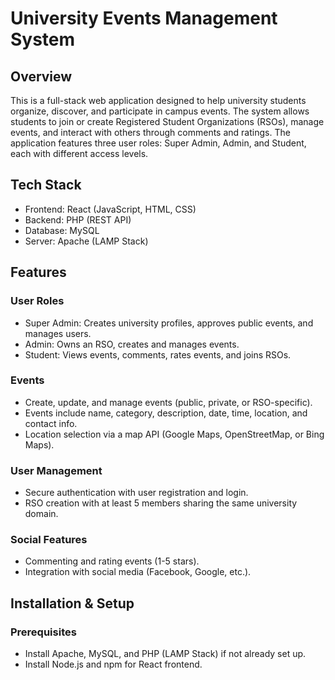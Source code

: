 # University Events Management System

## Overview
This is a full-stack web application designed to help university students organize, discover, and participate in campus events. The system allows students to join or create Registered Student Organizations (RSOs), manage events, and interact with others through comments and ratings. The application features three user roles: Super Admin, Admin, and Student, each with different access levels.

## Tech Stack
- Frontend: React (JavaScript, HTML, CSS)
- Backend: PHP (REST API)
- Database: MySQL
- Server: Apache (LAMP Stack)

## Features
### User Roles
- Super Admin: Creates university profiles, approves public events, and manages users.
- Admin: Owns an RSO, creates and manages events.
- Student: Views events, comments, rates events, and joins RSOs.

### Events
- Create, update, and manage events (public, private, or RSO-specific).
- Events include name, category, description, date, time, location, and contact info.
- Location selection via a map API (Google Maps, OpenStreetMap, or Bing Maps).

### User Management
- Secure authentication with user registration and login.
- RSO creation with at least 5 members sharing the same university domain.

### Social Features
- Commenting and rating events (1-5 stars).
- Integration with social media (Facebook, Google, etc.).

## Installation & Setup
### Prerequisites
- Install Apache, MySQL, and PHP (LAMP Stack) if not already set up.
- Install Node.js and npm for React frontend.